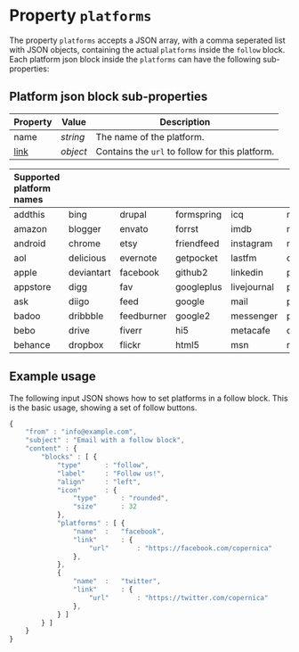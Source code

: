# Property `platforms`

The property `platforms` accepts a JSON array, with a comma seperated list with 
JSON objects, containing the actual `platforms` inside the `follow` block.
Each platform json block inside the `platforms` can have the following sub-properties:


## Platform json block sub-properties

| Property | Value | Description                                                                                                                                       |
|:---------|-------|---------------------------------------------------------------------------------------------------------------------------------------------------|
| name | _string_ | The name of the platform.  |
| [link](copernica-docs:ResponsiveEmail/json/property-link) | _object_ | Contains the `url` to follow for this platform.                                            |

| Supported platform names |         |         |         |         |         |         |         |         |
|:---------|---------|---------|---------|---------|---------|---------|---------|---------|
| addthis | bing | drupal | formspring | icq | myspace1 | share | tripadvisor | wordpress |
| amazon | blogger | envato | forrst | imdb | myspace2 | skype | tumblr | xbox |
| android | chrome | etsy | friendfeed | instagram | newsvine | snapchat | twitter | xing |
| aol | delicious | evernote | getpocket | lastfm | overflow | soundcloud | twitter2 | yahoo |
| apple | deviantart | facebook | github2 | linkedin | paypal | squidoo | viber | yelp |
| appstore | digg | fav | googleplus | livejournal | photobucket | steam | vimeo | youtube |
| ask | diigo | feed | google | mail | picasa | store | whatsapp | youtube2 |
| badoo | dribbble | feedburner | google2 | messenger | pinterest | stumbleupon | wikipedia | zoosk |
| bebo | drive | fiverr | hi5 | metacafe | quora | techcrunch | windows | zootool |
| behance | dropbox | flickr | html5 | msn | reddit | technorati | windows8 | zynga |

## Example usage

The following input JSON shows how to set platforms in a follow block. This is
the basic usage, showing a set of follow buttons.

```javascript
{
    "from" : "info@example.com",
    "subject" : "Email with a follow block",
    "content" : {
        "blocks" : [ {
            "type"      : "follow",
            "label"     : "Follow us!",
            "align"     : "left",
            "icon"      : {
                "type"      : "rounded",
                "size"      : 32
            },
            "platforms" : [ {
                "name"  :   "facebook",
                "link"      : {
                    "url"       : "https://facebook.com/copernica"
                },
            },
            {
                "name"  :   "twitter",
                "link"      : {
                    "url"       : "https://twitter.com/copernica"
                },
            } ]
        } ]
    }
}
```
